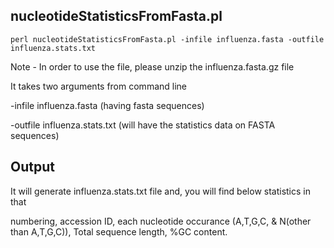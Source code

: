 ## nucleotideStatisticsFromFasta.pl
~~~
perl nucleotideStatisticsFromFasta.pl -infile influenza.fasta -outfile influenza.stats.txt
~~~

Note - In order to use the file, please unzip the influenza.fasta.gz file

It takes two arguments from command line

-infile influenza.fasta (having fasta sequences)

-outfile influenza.stats.txt (will have the statistics data on FASTA sequences)

## Output

It will generate influenza.stats.txt file and, you will find below statistics in that

numbering, accession ID, each nucleotide occurance (A,T,G,C, & N(other than A,T,G,C)), Total sequence length, %GC content. 
